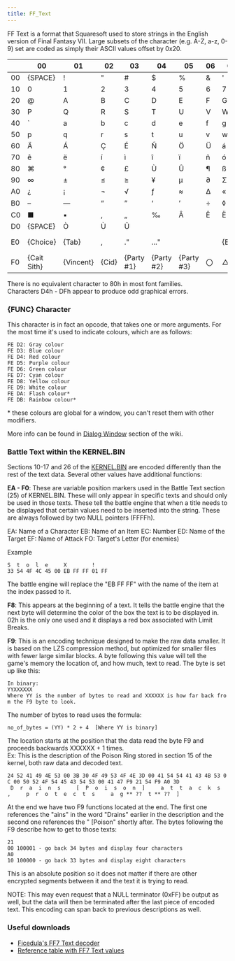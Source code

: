 ```yaml
---
title: FF_Text
---
```


FF Text is a format that Squaresoft used to store strings in the English version of Final Fantasy VII. Large subsets of the character (e.g. A-Z, a-z, 0-9) set are coded as simply their ASCII values offset by 0x20.

|  | 00 | 01 | 02 | 03 | 04 | 05 | 06 | 07 | 08 | 09 | 0A | 0B | 0C | 0D | 0E | 0F |
|----|----|----|----|----|----|----|----|----|----|----|----|----|----|----|----|----|
| 00 | {SPACE} | ! | " | \# | \$ | % | & | ' | ( | ) | \* | \+ | , | \- | . | / |
| 10 | 0 | 1 | 2 | 3 | 4 | 5 | 6 | 7 | 8 | 9 | : | ; | \< | = | \> | ? |
| 20 | @ | A | B | C | D | E | F | G | H | I | J | K | L | M | N | O |
| 30 | P | Q | R | S | T | U | V | W | X | Y | Z | \[| \\ | \] | ^ | \_ |
| 40 | \` | a | b | c | d | e | f | g | h | i | j | k | l | m | n | o |
| 50 | p | q | r | s | t | u | v | w | x | y | z | { | \| | } | ~ |  |
| 60 | Ä | Á | Ç | É | Ñ | Ö | Ü | á | à | â | ä | ã | å | ç | é | è |
| 70 | ê | ë | í | ì | î | ï | ñ | ó | ò | ô | ö | õ | ú | ù | û | ü |
| 80 | ⌘ | ° | ¢ | £ | Ù | Û | ¶ | ß | ® | © | ™ | ´ | ¨ | ≠ | Æ | Ø |
| 90 | ∞ | ± | ≤ | ≥ | ¥ | µ | ∂ | Σ | Π | π | ⌡ | ª | º | Ω | æ | ø |
| A0 | ¿ | ¡ | ¬ | √ | ƒ | ≈ | ∆ | « | » | … | {NOTHING} | À | Ã | Õ | Œ | œ |
| B0 | – | — | “ | ” | ‘ | ’ | ÷ | ◊ | ÿ | Ÿ | ⁄ | ¤ | ‹ | › | ﬁ | ﬂ |
| C0 | ■ | ▪ | ‚ | „ | ‰ | Â | Ê | Ë | Á | È | í | î | ï | ì | Ó | Ô |
| D0 | {SPACE} | Ò | Ù | Û |  |  |  |  |  |  |  |  |  |  |  |  |
| E0 | {Choice} | {Tab} | , | ." | ..." |  |  | {EOL} | {New Scr} | {New Scr?} | {Cloud} | {Barret} | {Tifa} | {Aerith} | {Red XIII} | {Yuffie} |
| F0 | {Cait Sith} | {Vincent} | {Cid} | {Party \#1} | {Party \#2} | {Party \#3} | 〇 | △ | ☐ | ✕ |  |  |  |  | {FUNC} | {END} |

There is no equivalent character to 80h in most font families.  
Characters D4h - DFh appear to produce odd graphical errors.

### {FUNC} Character

This character is in fact an opcode, that takes one or more arguments. For the most time it's used to indicate colours, which are as follows:

`FE D2: Gray colour`  
`FE D3: Blue colour`  
`FE D4: Red colour`  
`FE D5: Purple colour`  
`FE D6: Green colour`  
`FE D7: Cyan colour`  
`FE D8: Yellow colour`  
`FE D9: White colour`  
`FE DA: Flash colour*`  
`FE DB: Rainbow colour*`

\* these colours are global for a window, you can't reset them with other modifiers.

More info can be found in [Dialog Window](Field/DialogWindow.md#Special_Letters) section of the wiki.

### Battle Text within the KERNEL.BIN

Sections 10-17 and 26 of the [KERNEL.BIN](Kernel/Kernel.bin.md) are encoded differently than the rest of the text data. Several other values have additional functions:

**EA - F0**: These are variable position markers used in the Battle Text section (25) of KERNEL.BIN. These will only appear in specific texts and should only be used in those texts. These tell the battle engine that when a title needs to be displayed that certain values need to be inserted into the string. These are always followed by two NULL pointers (FFFFh).

EA: Name of a Character EB: Name of an Item EC: Number ED: Name of the Target EF: Name of Attack FO: Target's Letter (for enemies)

Example

`S  t  o  l  e     X        !`  
`33 54 4F 4C 45 00 EB FF FF 01 FF`

The battle engine will replace the "EB FF FF" with the name of the item at the index passed to it.

**F8**: This appears at the beginning of a text. It tells the battle engine that the next byte will determine the color of the box the text is to be displayed in. 02h is the only one used and it displays a red box associated with Limit Breaks.

**F9**: This is an encoding technique designed to make the raw data smaller. It is based on the LZS compression method, but optimized for smaller files with fewer large similar blocks. A byte following this value will tell the game's memory the location of, and how much, text to read. The byte is set up like this:

`In binary:`  
`YYXXXXXX`  
`Where YY is the number of bytes to read and XXXXXX is how far back from the F9 byte to look.`

The number of bytes to read uses the formula:

`no_of_bytes = (YY) * 2 + 4  [Where YY is binary]`

The location starts at the position that the data read the byte F9 and proceeds backwards XXXXXX + 1 times.  
Ex: This is the description of the Poison Ring stored in section 15 of the kernel, both raw data and decoded text.

`24 52 41 49 4E 53 00 3B 30 4F 49 53 4F 4E 3D 00 41 54 54 41 43 4B 53 0C 00 50 52 4F 54 45 43 54 53 00 41 47 F9 21 54 F9 A0 3D`  
` D  r  a  i  n  s     [  P  o  i  s  o  n  ]     a  t  t  a  c  k  s  ,     p  r  o  t  e  c  t  s     a  g ** ??  t ** ??  ]`

At the end we have two F9 functions located at the end. The first one references the "ains" in the word "Drains" earlier in the description and the second one references the " \[Poison" shortly after. The bytes following the F9 describe how to get to those texts:

`21`  
`00 100001 - go back 34 bytes and display four characters`  
`A0`  
`10 100000 - go back 33 bytes and display eight characters`

This is an absolute position so it does not matter if there are other encrypted segments between it and the text it is trying to read.

NOTE: This may even request that a NULL terminator (0xFF) be output as well, but the data will then be terminated after the last piece of encoded text. This encoding can span back to previous descriptions as well.

### Useful downloads

- [Ficedula's FF7 Text decoder](http://aaronserv.dyndns.org/hosting/qhimmwiki/ficedula_ff7textdecoder_1.00.zip)
- [Reference table with FF7 Text values](http://www.subfan.pl/ff7pl/fieldtool.tbl)
